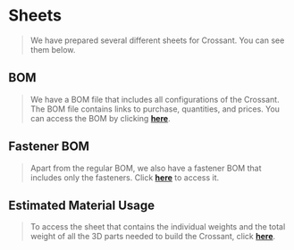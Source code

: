# Sheets
>We have prepared several different sheets for Crossant. You can see them below.

## BOM
>We have a BOM file that includes all configurations of the Crossant. The BOM file contains links to purchase, quantities, and prices. You can access the BOM by clicking **[here](https://docs.google.com/spreadsheets/d/e/2PACX-1vTy7XqHAa7BsKV-S0ejRN1aq5F7-TyaNDQuPoQjszCsFUjTVEl-PDrmRPLMyohAIevrj5U2QWgfaVot/pubhtml?gid=0&single=true)**.

## Fastener BOM
>Apart from the regular BOM, we also have a fastener BOM that includes only the fasteners. Click **[here](https://docs.google.com/spreadsheets/d/e/2PACX-1vTy7XqHAa7BsKV-S0ejRN1aq5F7-TyaNDQuPoQjszCsFUjTVEl-PDrmRPLMyohAIevrj5U2QWgfaVot/pubhtml?gid=67070895&single=true)** to access it.

## Estimated Material Usage
>To access the sheet that contains the individual weights and the total weight of all the 3D parts needed to build the Crossant, click **[here](https://docs.google.com/spreadsheets/d/e/2PACX-1vRWo1c4U7gHaAjxh6uYRQwbyfIaafndkNpawDJQ7th0zcgNsPdjit461yEQYQoA1xwIIWQywx9XGz2c/pubhtml)**.